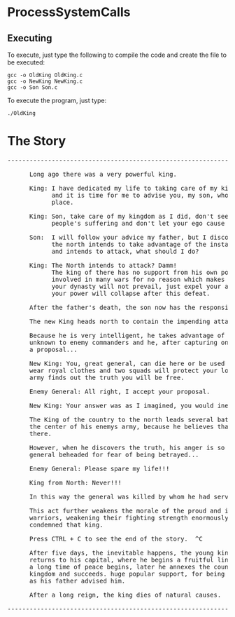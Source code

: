 # ProcessSystemCalls
## Executing

To execute, just type the following to compile the code and create the file to be executed:
```
gcc -o OldKing OldKing.c
gcc -o NewKing NewKing.c
gcc -o Son Son.c
```

To execute the program, just type:

```
./OldKing
```
# The Story
<pre>
------------------------------------------------------------------------------------------------
      
      Long ago there was a very powerful king. 
       
      King: I have dedicated my life to taking care of my kingdom, however I am dying    
            and it is time for me to advise you, my son, who will take the throne in my 
            place.                                                                       
         
      King: Son, take care of my kingdom as I did, don't seek riches at the expense of   
            people's suffering and don't let your ego cause wars.                        
        
      Son:  I will follow your advice my father, but I discovered that the country to    
            the north intends to take advantage of the instability caused by your death  
            and intends to attack, what should I do?                                     
       
      King: The North intends to attack? Damm!                                                                 
            The king of there has no support from his own population because he gets     
            involved in many wars for no reason which makes your respect low, naturally  
            your dynasty will not prevail, just expel your army from here, naturally     
            your power will collapse after this defeat.                                  
         
      After the father's death, the son now has the responsibility to become king. 
         
      The new King heads north to contain the impending attack. 
        
      Because he is very intelligent, he takes advantage of the fact that his face is    
      unknown to enemy commanders and he, after capturing one of his generals, makes him    
      a proposal...                                                                      
       
      New King: You, great general, can die here or be used as a clone of me, you will   
      wear royal clothes and two squads will protect your location, when your countrys   
      army finds out the truth you will be free.                                         
          
      Enemy General: All right, I accept your proposal. 
         
      New King: Your answer was as I imagined, you would inevitably choose that.    
       
      The King of the country to the north leads several battles, always trying to reach         
      the center of his enemys army, because he believes that the new king would be      
      there.                                                                             
       
      However, when he discovers the truth, his anger is so great that he has his own    
      general beheaded for fear of being betrayed...                                     
       
      Enemy General: Please spare my life!!!  
          
      King from North: Never!!! 
        
      In this way the general was killed by whom he had served all his life...
        
      This act further weakens the morale of the proud and incompetent king and his      
      warriors, weakening their fighting strength enormously. This act definitively      
      condemned that king.                                                               
         
      Press CTRL + C to see the end of the story.  ^C
         
      After five days, the inevitable happens, the young king expels his enemies and        
      returns to his capital, where he begins a fruitful lineage and for his character            
      a long time of peace begins, later he annexes the country to the north to his              
      kingdom and succeeds. huge popular support, for being very fair and compassionate,         
      as his father advised him.                                                                
       
      After a long reign, the king dies of natural causes.                             
  
------------------------------------------------------------------------------------------------
</pre>



